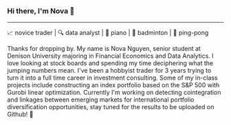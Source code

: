 ### Hi there, I'm Nova 👋
-------



📈 novice trader | 🔍 data analyst | 🎹 piano | 🏸 badminton | 🏓 ping-pong


Thanks for dropping by. My name is Nova Nguyen, senior student at Denison University majoring in Financial Economics and Data Analytics. I love looking at stock boards and spending my time deciphering what the jumping numbers mean. I've been a hobbyist trader for 3 years trying to turn it into a full time career in investment consulting. Some of my in-class projects include constructing an index portfolio based on the S&P 500 with Gurobi linear optimization. Currently I'm working on detecting cointegration and linkages between emerging markets for international portfolio diversification opportunities, stay tuned for the results to be uploaded on Github! 🤗

